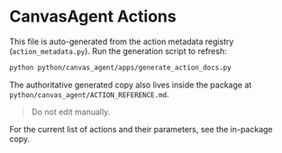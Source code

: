 # CanvasAgent Actions

This file is auto-generated from the action metadata registry (`action_metadata.py`). Run the generation script to refresh:

```bash
python python/canvas_agent/apps/generate_action_docs.py
```

The authoritative generated copy also lives inside the package at `python/canvas_agent/ACTION_REFERENCE.md`.

> Do not edit manually.

For the current list of actions and their parameters, see the in-package copy.
